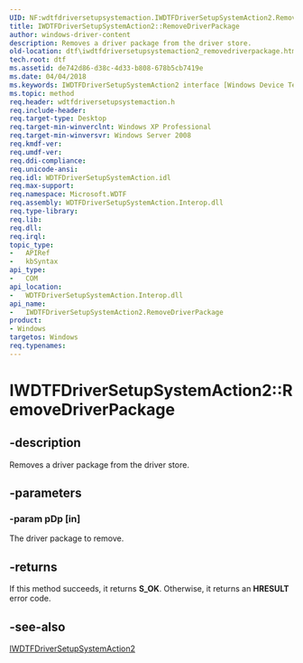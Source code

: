 ```yaml
---
UID: NF:wdtfdriversetupsystemaction.IWDTFDriverSetupSystemAction2.RemoveDriverPackage
title: IWDTFDriverSetupSystemAction2::RemoveDriverPackage
author: windows-driver-content
description: Removes a driver package from the driver store.
old-location: dtf\iwdtfdriversetupsystemaction2_removedriverpackage.htm
tech.root: dtf
ms.assetid: de742d86-d38c-4d33-b808-678b5cb7419e
ms.date: 04/04/2018
ms.keywords: IWDTFDriverSetupSystemAction2 interface [Windows Device Testing Framework],RemoveDriverPackage method, IWDTFDriverSetupSystemAction2.RemoveDriverPackage, IWDTFDriverSetupSystemAction2::RemoveDriverPackage, Microsoft.WDTF.IWDTFDriverSetupSystemAction2.RemoveDriverPackage, Microsoft::WDTF::IWDTFDriverSetupSystemAction2::RemoveDriverPackage, RemoveDriverPackage, RemoveDriverPackage method [Windows Device Testing Framework], RemoveDriverPackage method [Windows Device Testing Framework],IWDTFDriverSetupSystemAction2 interface, dtf.iwdtfdriversetupsystemaction2_removedriverpackage, wdtfdriversetupsystemaction/IWDTFDriverSetupSystemAction2::RemoveDriverPackage
ms.topic: method
req.header: wdtfdriversetupsystemaction.h
req.include-header: 
req.target-type: Desktop
req.target-min-winverclnt: Windows XP Professional
req.target-min-winversvr: Windows Server 2008
req.kmdf-ver: 
req.umdf-ver: 
req.ddi-compliance: 
req.unicode-ansi: 
req.idl: WDTFDriverSetupSystemAction.idl
req.max-support: 
req.namespace: Microsoft.WDTF
req.assembly: WDTFDriverSetupSystemAction.Interop.dll
req.type-library: 
req.lib: 
req.dll: 
req.irql: 
topic_type:
-	APIRef
-	kbSyntax
api_type:
-	COM
api_location:
-	WDTFDriverSetupSystemAction.Interop.dll
api_name:
-	IWDTFDriverSetupSystemAction2.RemoveDriverPackage
product:
- Windows
targetos: Windows
req.typenames: 
---
```


# IWDTFDriverSetupSystemAction2::RemoveDriverPackage


## -description


Removes a driver package from the driver store.


## -parameters




### -param pDp [in]

The driver package to remove.


## -returns



If this method succeeds, it returns <b xmlns:loc="http://microsoft.com/wdcml/l10n">S_OK</b>. Otherwise, it returns an <b xmlns:loc="http://microsoft.com/wdcml/l10n">HRESULT</b> error code.




## -see-also




<a href="https://msdn.microsoft.com/library/windows/hardware/hh450948">IWDTFDriverSetupSystemAction2</a>
 

 

